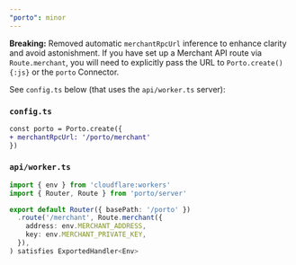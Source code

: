 ```yaml
---
"porto": minor
---
```


**Breaking:** Removed automatic `merchantRpcUrl` inference to enhance clarity and avoid astonishment. If you have set up a Merchant API route via `Route.merchant`, you will need to explicitly pass the URL to `Porto.create(){:js}` or the `porto` Connector.

See `config.ts` below (that uses the `api/worker.ts` server):

### `config.ts`

```diff
const porto = Porto.create({
+ merchantRpcUrl: '/porto/merchant'
})
```

### `api/worker.ts`

```ts
import { env } from 'cloudflare:workers'
import { Router, Route } from 'porto/server'

export default Router({ basePath: '/porto' })
  .route('/merchant', Route.merchant({
    address: env.MERCHANT_ADDRESS,
    key: env.MERCHANT_PRIVATE_KEY,
  }),
) satisfies ExportedHandler<Env>
```
